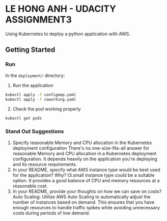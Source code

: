 # LE HONG ANH - UDACITY ASSIGNMENT3
Using Kubernetes to deploy a python application with AWS.

## Getting Started

### Run
In the `deployment/` directory:

1. Run the application
```bash
kubectl apply -f configmap.yaml
kubectl apply -f coworking.yaml
```
2. Check the pod working properly
```bash
kubectl get pods
```
### Stand Out Suggestions
1. Specify reasonable Memory and CPU allocation in the Kubernetes deployment configuration
There's no one-size-fits-all answer for reasonable Memory and CPU allocation in a Kubernetes deployment configuration. It depends heavily on the application you're deploying and its resource requirements.
2. In your README, specify what AWS instance type would be best used for the application? Why?
t3.small instance type could be a suitable option. It provides a good balance of CPU and memory resources at a reasonable cost. 
3. In your README, provide your thoughts on how we can save on costs?
Auto Scaling: Utilize AWS Auto Scaling to automatically adjust the number of instances based on demand. This ensures that you have enough resources to handle traffic spikes while avoiding unnecessary costs during periods of low demand.
